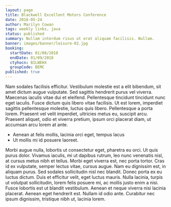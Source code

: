 ```yaml
---
layout: page
title: Blackwell Excellent Motors Conference
date: 2016-05-24
author: Marilyn Cowan
tags: weekly links, java
status: published
summary: Nullam interdum risus ut erat aliquam facilisis. Nullam.
banner: images/banner/leisure-02.jpg
booking:
  startDate: 01/08/2018
  endDate: 01/09/2018
  ctyhocn: BILWEHX
  groupCode: BEMC
published: true
---
```

Nam sodales facilisis efficitur. Vestibulum molestie est a elit bibendum, sit amet dictum augue vulputate. Sed sagittis hendrerit purus vel viverra. Maecenas iaculis vitae dui et eleifend. Pellentesque tincidunt tincidunt nunc eget iaculis. Fusce dictum quis libero vitae facilisis. Ut est lorem, imperdiet sagittis pellentesque molestie, luctus quis libero. Pellentesque a porta lorem. Praesent vel velit imperdiet, ultricies metus eu, suscipit arcu. Praesent aliquet, odio et viverra pretium, ipsum orci placerat diam, ut accumsan arcu lorem at ante.

* Aenean at felis mollis, lacinia orci eget, tempus lacus
* Ut mollis mi id posuere laoreet.

Morbi augue nulla, lobortis ut consectetur eget, pharetra eu orci. Ut quis purus dolor. Vivamus iaculis, mi ut dapibus rutrum, leo nunc venenatis nisl, at cursus metus nibh et tellus. Morbi eget viverra est, nec porta tortor. Cras id ex vulputate, semper lectus vitae, cursus augue. Nam eu dignissim est, in aliquam purus. Sed sodales sollicitudin nisl nec blandit. Donec porta ex eu luctus dictum. Duis et efficitur velit, eget luctus mauris. Nulla lacinia, turpis ut volutpat sollicitudin, lorem felis posuere mi, ac mollis justo enim a nisi. Fusce lobortis est ut blandit vestibulum. Aenean et neque viverra nisi lacinia placerat. Aenean eget hendrerit est. Nullam id odio ante. Curabitur nec ipsum dignissim, tristique nibh ut, lacinia lorem.
